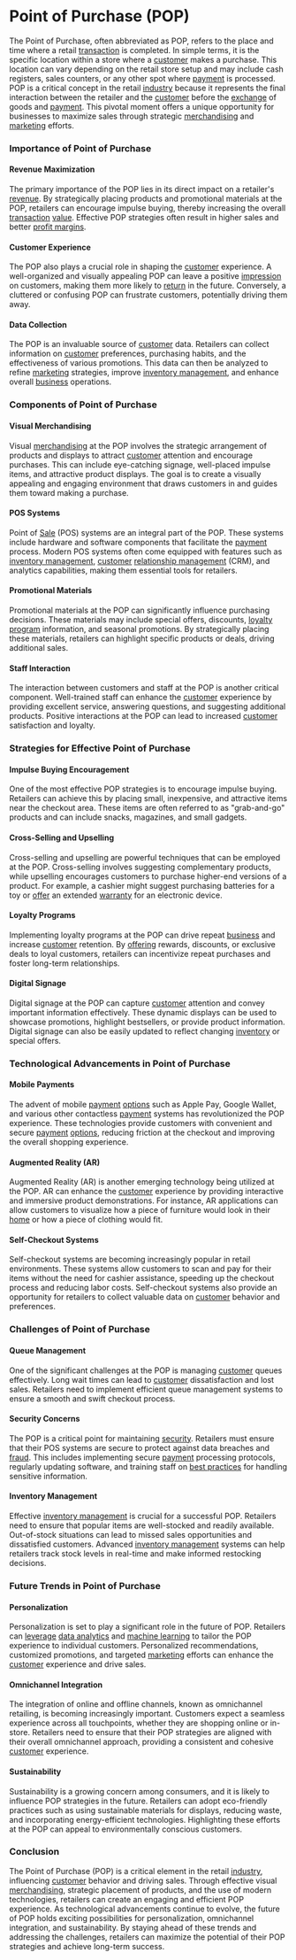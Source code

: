 # Point of Purchase (POP)

The Point of Purchase, often abbreviated as POP, refers to the place and time where a retail [transaction](../t/transaction.md) is completed. In simple terms, it is the specific location within a store where a [customer](../c/customer.md) makes a purchase. This location can vary depending on the retail store setup and may include cash registers, sales counters, or any other spot where [payment](../p/payment.md) is processed. POP is a critical concept in the retail [industry](../i/industry.md) because it represents the final interaction between the retailer and the [customer](../c/customer.md) before the [exchange](../e/exchange.md) of goods and [payment](../p/payment.md). This pivotal moment offers a unique opportunity for businesses to maximize sales through strategic [merchandising](../m/merchandising.md) and [marketing](../m/marketing.md) efforts.

### Importance of Point of Purchase

#### Revenue Maximization
The primary importance of the POP lies in its direct impact on a retailer's [revenue](../r/revenue.md). By strategically placing products and promotional materials at the POP, retailers can encourage impulse buying, thereby increasing the overall [transaction](../t/transaction.md) [value](../v/value.md). Effective POP strategies often result in higher sales and better [profit margins](../p/profit_margins_in_trading.md).

#### Customer Experience
The POP also plays a crucial role in shaping the [customer](../c/customer.md) experience. A well-organized and visually appealing POP can leave a positive [impression](../i/impression.md) on customers, making them more likely to [return](../r/return.md) in the future. Conversely, a cluttered or confusing POP can frustrate customers, potentially driving them away.

#### Data Collection
The POP is an invaluable source of [customer](../c/customer.md) data. Retailers can collect information on [customer](../c/customer.md) preferences, purchasing habits, and the effectiveness of various promotions. This data can then be analyzed to refine [marketing](../m/marketing.md) strategies, improve [inventory management](../i/inventory_management.md), and enhance overall [business](../b/business.md) operations.

### Components of Point of Purchase

#### Visual Merchandising
Visual [merchandising](../m/merchandising.md) at the POP involves the strategic arrangement of products and displays to attract [customer](../c/customer.md) attention and encourage purchases. This can include eye-catching signage, well-placed impulse items, and attractive product displays. The goal is to create a visually appealing and engaging environment that draws customers in and guides them toward making a purchase.

#### POS Systems
Point of [Sale](../s/sale.md) (POS) systems are an integral part of the POP. These systems include hardware and software components that facilitate the [payment](../p/payment.md) process. Modern POS systems often come equipped with features such as [inventory management](../i/inventory_management.md), [customer](../c/customer.md) [relationship management](../r/relationship_management.md) (CRM), and analytics capabilities, making them essential tools for retailers.

#### Promotional Materials
Promotional materials at the POP can significantly influence purchasing decisions. These materials may include special offers, discounts, [loyalty program](../l/loyalty_program.md) information, and seasonal promotions. By strategically placing these materials, retailers can highlight specific products or deals, driving additional sales.

#### Staff Interaction
The interaction between customers and staff at the POP is another critical component. Well-trained staff can enhance the [customer](../c/customer.md) experience by providing excellent service, answering questions, and suggesting additional products. Positive interactions at the POP can lead to increased [customer](../c/customer.md) satisfaction and loyalty.

### Strategies for Effective Point of Purchase

#### Impulse Buying Encouragement
One of the most effective POP strategies is to encourage impulse buying. Retailers can achieve this by placing small, inexpensive, and attractive items near the checkout area. These items are often referred to as "grab-and-go" products and can include snacks, magazines, and small gadgets.

#### Cross-Selling and Upselling
Cross-selling and upselling are powerful techniques that can be employed at the POP. Cross-selling involves suggesting complementary products, while upselling encourages customers to purchase higher-end versions of a product. For example, a cashier might suggest purchasing batteries for a toy or [offer](../o/offer.md) an extended [warranty](../w/warranty.md) for an electronic device.

#### Loyalty Programs
Implementing loyalty programs at the POP can drive repeat [business](../b/business.md) and increase [customer](../c/customer.md) retention. By [offering](../o/offering.md) rewards, discounts, or exclusive deals to loyal customers, retailers can incentivize repeat purchases and foster long-term relationships.

#### Digital Signage
Digital signage at the POP can capture [customer](../c/customer.md) attention and convey important information effectively. These dynamic displays can be used to showcase promotions, highlight bestsellers, or provide product information. Digital signage can also be easily updated to reflect changing [inventory](../i/inventory.md) or special offers.

### Technological Advancements in Point of Purchase

#### Mobile Payments
The advent of mobile [payment](../p/payment.md) [options](../o/options.md) such as Apple Pay, Google Wallet, and various other contactless [payment](../p/payment.md) systems has revolutionized the POP experience. These technologies provide customers with convenient and secure [payment](../p/payment.md) [options](../o/options.md), reducing friction at the checkout and improving the overall shopping experience.

#### Augmented Reality (AR)
Augmented Reality (AR) is another emerging technology being utilized at the POP. AR can enhance the [customer](../c/customer.md) experience by providing interactive and immersive product demonstrations. For instance, AR applications can allow customers to visualize how a piece of furniture would look in their [home](../h/home.md) or how a piece of clothing would fit.

#### Self-Checkout Systems
Self-checkout systems are becoming increasingly popular in retail environments. These systems allow customers to scan and pay for their items without the need for cashier assistance, speeding up the checkout process and reducing labor costs. Self-checkout systems also provide an opportunity for retailers to collect valuable data on [customer](../c/customer.md) behavior and preferences.

### Challenges of Point of Purchase

#### Queue Management
One of the significant challenges at the POP is managing [customer](../c/customer.md) queues effectively. Long wait times can lead to [customer](../c/customer.md) dissatisfaction and lost sales. Retailers need to implement efficient queue management systems to ensure a smooth and swift checkout process.

#### Security Concerns
The POP is a critical point for maintaining [security](../s/security.md). Retailers must ensure that their POS systems are secure to protect against data breaches and [fraud](../f/fraud.md). This includes implementing secure [payment](../p/payment.md) processing protocols, regularly updating software, and training staff on [best practices](../b/best_practices.md) for handling sensitive information.

#### Inventory Management
Effective [inventory management](../i/inventory_management.md) is crucial for a successful POP. Retailers need to ensure that popular items are well-stocked and readily available. Out-of-stock situations can lead to missed sales opportunities and dissatisfied customers. Advanced [inventory management](../i/inventory_management.md) systems can help retailers track stock levels in real-time and make informed restocking decisions.

### Future Trends in Point of Purchase

#### Personalization
Personalization is set to play a significant role in the future of POP. Retailers can [leverage](../l/leverage.md) [data analytics](../d/data_analytics.md) and [machine learning](../m/machine_learning.md) to tailor the POP experience to individual customers. Personalized recommendations, customized promotions, and targeted [marketing](../m/marketing.md) efforts can enhance the [customer](../c/customer.md) experience and drive sales.

#### Omnichannel Integration
The integration of online and offline channels, known as omnichannel retailing, is becoming increasingly important. Customers expect a seamless experience across all touchpoints, whether they are shopping online or in-store. Retailers need to ensure that their POP strategies are aligned with their overall omnichannel approach, providing a consistent and cohesive [customer](../c/customer.md) experience.

#### Sustainability
Sustainability is a growing concern among consumers, and it is likely to influence POP strategies in the future. Retailers can adopt eco-friendly practices such as using sustainable materials for displays, reducing waste, and incorporating energy-efficient technologies. Highlighting these efforts at the POP can appeal to environmentally conscious customers.

### Conclusion

The Point of Purchase (POP) is a critical element in the retail [industry](../i/industry.md), influencing [customer](../c/customer.md) behavior and driving sales. Through effective visual [merchandising](../m/merchandising.md), strategic placement of products, and the use of modern technologies, retailers can create an engaging and efficient POP experience. As technological advancements continue to evolve, the future of POP holds exciting possibilities for personalization, omnichannel integration, and sustainability. By staying ahead of these trends and addressing the challenges, retailers can maximize the potential of their POP strategies and achieve long-term success.



